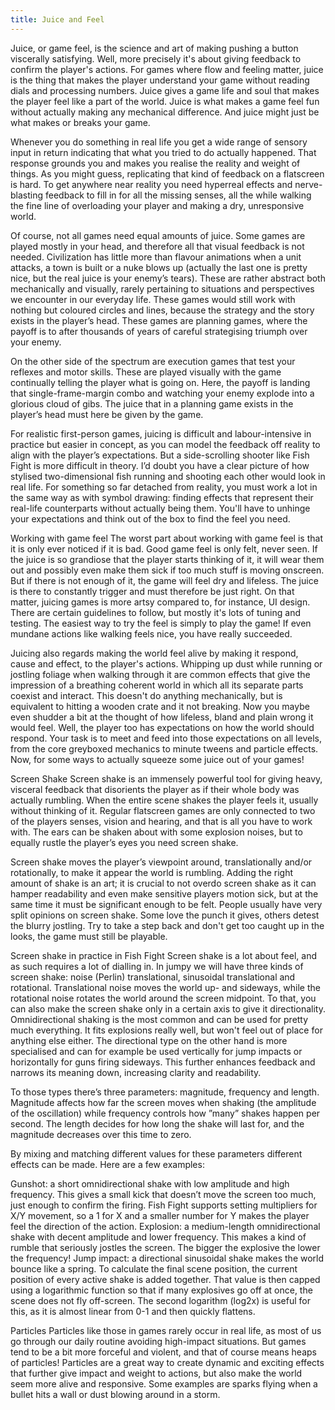 ```yaml
---
title: Juice and Feel
---
```


Juice, or game feel, is the science and art of making pushing a button viscerally satisfying. Well, more precisely it's about giving feedback to confirm the player's actions. For games where flow and feeling matter, juice is the thing that makes the player understand your game without reading dials and processing numbers. Juice gives a game life and soul that makes the player feel like a part of the world. Juice is what makes a game feel fun without actually making any mechanical difference. And juice might just be what makes or breaks your game.

Whenever you do something in real life you get a wide range of sensory input in return indicating that what you tried to do actually happened. That response grounds you and makes you realise the reality and weight of things. As you might guess, replicating that kind of feedback on a flatscreen is hard. To get anywhere near reality you need hyperreal effects and nerve-blasting feedback to fill in for all the missing senses, all the while walking the fine line of overloading your player and making a dry, unresponsive world.

Of course, not all games need equal amounts of juice. Some games are played mostly in your head, and therefore all that visual feedback is not needed. Civilization has little more than flavour animations when a unit attacks, a town is built or a nuke blows up (actually the last one is pretty nice, but the real juice is your enemy’s tears). These are rather abstract both mechanically and visually, rarely pertaining to situations and perspectives we encounter in our everyday life. These games would still work with nothing but coloured circles and lines, because the strategy and the story exists in the player’s head. These games are planning games, where the payoff is to after thousands of years of careful strategising triumph over your enemy.

On the other side of the spectrum are execution games that test your reflexes and motor skills. These are played visually with the game continually telling the player what is going on. Here, the payoff is landing that single-frame-margin combo and watching your enemy explode into a glorious cloud of gibs. The juice that in a planning game exists in the player’s head must here be given by the game.

For realistic first-person games, juicing is difficult and labour-intensive in practice but easier in concept, as you can model the feedback off reality to align with the player’s expectations. But a side-scrolling shooter like Fish Fight is more difficult in theory. I’d doubt you have a clear picture of how stylised two-dimensional fish running and shooting each other would look in real life. For something so far detached from reality, you must work a lot in the same way as with symbol drawing: finding effects that represent their real-life counterparts without actually being them. You'll have to unhinge your expectations and think out of the box to find the feel you need.

Working with game feel
The worst part about working with game feel is that it is only ever noticed if it is bad. Good game feel is only felt, never seen. If the juice is so grandiose that the player starts thinking of it, it will wear them out and possibly even make them sick if too much stuff is moving onscreen. But if there is not enough of it, the game will feel dry and lifeless. The juice is there to constantly trigger and must therefore be just right. On that matter, juicing games is more artsy compared to, for instance, UI design. There are certain guidelines to follow, but mostly it's lots of tuning and testing. The easiest way to try the feel is simply to play the game! If even mundane actions like walking feels nice, you have really succeeded.

Juicing also regards making the world feel alive by making it respond, cause and effect, to the player's actions. Whipping up dust while running or jostling foliage when walking through it are common effects that give the impression of a breathing coherent world in which all its separate parts coexist and interact. This doesn't do anything mechanically, but is equivalent to hitting a wooden crate and it not breaking. Now you maybe even shudder a bit at the thought of how lifeless, bland and plain wrong it would feel. Well, the player too has expectations on how the world should respond. Your task is to meet and feed into those expectations on all levels, from the core greyboxed mechanics to minute tweens and particle effects. Now, for some ways to actually squeeze some juice out of your games!

Screen Shake
Screen shake is an immensely powerful tool for giving heavy, visceral feedback that disorients the player as if their whole body was actually rumbling. When the entire scene shakes the player feels it, usually without thinking of it. Regular flatscreen games are only connected to two of the players senses, vision and hearing, and that is all you have to work with. The ears can be shaken about with some explosion noises, but to equally rustle the player’s eyes you need screen shake.

Screen shake moves the player’s viewpoint around, translationally and/or rotationally, to make it appear the world is rumbling. Adding the right amount of shake is an art; it is crucial to not overdo screen shake as it can hamper readability and even make sensitive players motion sick, but at the same time it must be significant enough to be felt. People usually have very split opinions on screen shake. Some love the punch it gives, others detest the blurry jostling. Try to take a step back and don't get too caught up in the looks, the game must still be playable.

Screen shake in practice in Fish Fight
Screen shake is a lot about feel, and as such requires a lot of dialling in. In jumpy we will have three kinds of screen shake: noise (Perlin) translational, sinusoidal translational and rotational. Translational noise moves the world up- and sideways, while the rotational noise rotates the world around the screen midpoint. To that, you can also make the screen shake only in a certain axis to give it directionality. Omnidirectional shaking is the most common and can be used for pretty much everything. It fits explosions really well, but won't feel out of place for anything else either. The directional type on the other hand is more specialised and can for example be used vertically for jump impacts or horizontally for guns firing sideways. This further enhances feedback and narrows its meaning down, increasing clarity and readability.

To those types there’s three parameters: magnitude, frequency and length. Magnitude affects how far the screen moves when shaking (the amplitude of the oscillation) while frequency controls how ”many” shakes happen per second. The length decides for how long the shake will last for, and the magnitude decreases over this time to zero.

By mixing and matching different values for these parameters different effects can be made. Here are a few examples:

Gunshot: a short omnidirectional shake with low amplitude and high frequency. This gives a small kick that doesn’t move the screen too much, just enough to confirm the firing. Fish Fight supports setting multipliers for X/Y movement, so a 1 for X and a smaller number for Y makes the player feel the direction of the action.
Explosion: a medium-length omnidirectional shake with decent amplitude and lower frequency. This makes a kind of rumble that seriously jostles the screen. The bigger the explosive the lower the frequency!
Jump impact: a directional sinusoidal shake makes the world bounce like a spring.
To calculate the final scene position, the current position of every active shake is added together. That value is then capped using a logarithmic function so that if many explosives go off at once, the scene does not fly off-screen. The second logarithm (log2x) is useful for this, as it is almost linear from 0-1 and then quickly flattens.

Particles
Particles like those in games rarely occur in real life, as most of us go through our daily routine avoiding high-impact situations. But games tend to be a bit more forceful and violent, and that of course means heaps of particles! Particles are a great way to create dynamic and exciting effects that further give impact and weight to actions, but also make the world seem more alive and responsive. Some examples are sparks flying when a bullet hits a wall or dust blowing around in a storm.
